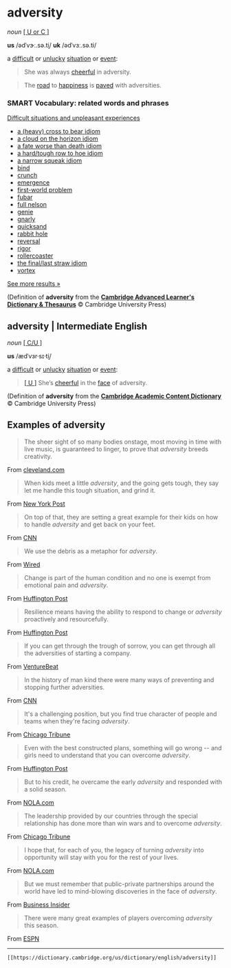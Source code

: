 # adversity

*noun* [\[ U or C \]](https://dictionary.cambridge.org/us/help/codes.html)


**us** /ədˈvɝː.sə.t̬i/ 
**uk** /ədˈvɜː.sə.ti/

a [difficult](https://dictionary.cambridge.org/us/dictionary/english/difficult "difficult") or [unlucky](https://dictionary.cambridge.org/us/dictionary/english/unlucky "unlucky") [situation](https://dictionary.cambridge.org/us/dictionary/english/situation "situation") or [event](https://dictionary.cambridge.org/us/dictionary/english/event "event"):

>She was always [cheerful](https://dictionary.cambridge.org/us/dictionary/english/cheerful "cheerful") in adversity.

>The [road](https://dictionary.cambridge.org/us/dictionary/english/road "road") to [happiness](https://dictionary.cambridge.org/us/dictionary/english/happiness "happiness") is [paved](https://dictionary.cambridge.org/us/dictionary/english/pave "paved") with adversities.

### SMART Vocabulary: related words and phrases

[Difficult situations and unpleasant experiences](https://dictionary.cambridge.org/us/topics/easy-and-difficult/difficult-situations-and-unpleasant-experiences/ "Words and phrases related to adversity in the topic Difficult situations and unpleasant experiences")

-   [a (heavy) cross to bear idiom]( https://dictionary.cambridge.org/us/dictionary/english/a-heavy-cross-to-bear?topic=difficult-situations-and-unpleasant-experiences  "a (heavy) cross to bear idiom")
-   [a cloud on the horizon idiom]( https://dictionary.cambridge.org/us/dictionary/english/a-cloud-on-the-horizon?topic=difficult-situations-and-unpleasant-experiences  "a cloud on the horizon idiom")
-   [a fate worse than death idiom]( https://dictionary.cambridge.org/us/dictionary/english/a-fate-worse-than-death?topic=difficult-situations-and-unpleasant-experiences  "a fate worse than death idiom")
-   [a hard/tough row to hoe idiom]( https://dictionary.cambridge.org/us/dictionary/english/a-hard-tough-row-to-hoe?topic=difficult-situations-and-unpleasant-experiences  "a hard/tough row to hoe idiom")
-   [a narrow squeak idiom]( https://dictionary.cambridge.org/us/dictionary/english/a-narrow-squeak?topic=difficult-situations-and-unpleasant-experiences  "a narrow squeak idiom")
-   [bind]( https://dictionary.cambridge.org/us/dictionary/english/bind?topic=difficult-situations-and-unpleasant-experiences  "bind")
-   [crunch]( https://dictionary.cambridge.org/us/dictionary/english/crunch?topic=difficult-situations-and-unpleasant-experiences  "crunch")
-   [emergence]( https://dictionary.cambridge.org/us/dictionary/english/emergence?topic=difficult-situations-and-unpleasant-experiences  "emergence")
-   [first-world problem]( https://dictionary.cambridge.org/us/dictionary/english/first-world-problem?topic=difficult-situations-and-unpleasant-experiences  "first-world problem")
-   [fubar]( https://dictionary.cambridge.org/us/dictionary/english/fubar?topic=difficult-situations-and-unpleasant-experiences  "fubar")
-   [full nelson]( https://dictionary.cambridge.org/us/dictionary/english/full-nelson?topic=difficult-situations-and-unpleasant-experiences  "full nelson")
-   [genie]( https://dictionary.cambridge.org/us/dictionary/english/genie?topic=difficult-situations-and-unpleasant-experiences  "genie")
-   [gnarly]( https://dictionary.cambridge.org/us/dictionary/english/gnarly?topic=difficult-situations-and-unpleasant-experiences  "gnarly")
-   [quicksand]( https://dictionary.cambridge.org/us/dictionary/english/quicksand?topic=difficult-situations-and-unpleasant-experiences  "quicksand")
-   [rabbit hole]( https://dictionary.cambridge.org/us/dictionary/english/rabbit-hole?topic=difficult-situations-and-unpleasant-experiences  "rabbit hole")
-   [reversal]( https://dictionary.cambridge.org/us/dictionary/english/reversal?topic=difficult-situations-and-unpleasant-experiences  "reversal")
-   [rigor]( https://dictionary.cambridge.org/us/dictionary/english/rigor?topic=difficult-situations-and-unpleasant-experiences  "rigor")
-   [rollercoaster]( https://dictionary.cambridge.org/us/dictionary/english/rollercoaster?topic=difficult-situations-and-unpleasant-experiences  "rollercoaster")
-   [the final/last straw idiom]( https://dictionary.cambridge.org/us/dictionary/english/final-last-straw?topic=difficult-situations-and-unpleasant-experiences  "the final/last straw idiom")
-   [vortex]( https://dictionary.cambridge.org/us/dictionary/english/vortex?topic=difficult-situations-and-unpleasant-experiences  "vortex")

[See more results »](https://dictionary.cambridge.org/us/topics/easy-and-difficult/difficult-situations-and-unpleasant-experiences/ "Words and phrases related to adversity in the topic Difficult situations and unpleasant experiences")

(Definition of **adversity** from the [**Cambridge Advanced Learner's Dictionary & Thesaurus**](https://dictionary.cambridge.org/us/dictionary/english/ "Cambridge Advanced Learner's Dictionary & Thesaurus") © Cambridge University Press)

## **adversity** | Intermediate English

*noun* [\[ C/U \]](https://dictionary.cambridge.org/us/help/codes.html)


**us** /ædˈvɜr·sɪ·t̬i/

a [difficult](https://dictionary.cambridge.org/us/dictionary/english/difficult "difficult") or [unlucky](https://dictionary.cambridge.org/us/dictionary/english/unlucky "unlucky") [situation](https://dictionary.cambridge.org/us/dictionary/english/situation "situation") or [event](https://dictionary.cambridge.org/us/dictionary/english/event "event"):

>[\[ U \]](https://dictionary.cambridge.org/us/help/codes.html) She’s [cheerful](https://dictionary.cambridge.org/us/dictionary/english/cheerful "cheerful") in the [face](https://dictionary.cambridge.org/us/dictionary/english/face "face") of adversity.

(Definition of **adversity** from the [**Cambridge Academic Content Dictionary**](https://dictionary.cambridge.org/us/dictionary/english/ "Cambridge Academic Content Dictionary") © Cambridge University Press)

## Examples of adversity

>The sheer sight of so many bodies onstage, most moving in time with live music, is guaranteed to linger, to prove that *adversity* breeds creativity.

From [cleveland.com](http://www.cleveland.com/musicdance/index.ssf/2016/04/cleveland_orchestra_joffrey_ba_1.html)

>When kids meet a little *adversity*, and the going gets tough, they say let me handle this tough situation, and grind it.

From [New York Post](http://nypost.com/2016/04/16/trio-of-ncaa-bound-recruits-proves-nyc-basketball-isnt-dead/)

>On top of that, they are setting a great example for their kids on how to handle *adversity* and get back on your feet.

From [CNN](http://news.blogs.cnn.com/2012/01/09/overheard-on-cnn-com-whats-the-best-way-to-get-people-out-of-poverty/)

>We use the debris as a metaphor for *adversity*.

From [Wired](http://www.wired.com/2013/10/center_of_gravity/)

>Change is part of the human condition and no one is exempt from emotional pain and *adversity*.

From [Huffington Post](http://www.huffingtonpost.com/lauren-mackler/stress_b_1217082.html)

>Resilience means having the ability to respond to change or *adversity* proactively and resourcefully.

From [Huffington Post](http://www.huffingtonpost.com/lauren-mackler/stress_b_1217082.html)

>If you can get through the trough of sorrow, you can get through all the adversities of starting a company.

From [VentureBeat](http://venturebeat.com/2011/10/25/airbnb-failcon-joe-gebbia/)

>In the history of man kind there were many ways of preventing and stopping further adversities.

From [CNN](http://security.blogs.cnn.com/2012/03/07/meet-syrias-wealthiest-and-most-elusive-man/)

>It's a challenging position, but you find true character of people and teams when they're facing *adversity*.

From [Chicago Tribune](http://www.chicagotribune.com/sports/basketball/bulls/ct-bulls-7-game-road-trip-spt-0128-20160127-story.html)

>Even with the best constructed plans, something will go wrong -- and girls need to understand that you can overcome *adversity*.

From [Huffington Post](http://www.huffingtonpost.com/kristi-york-wooten/girls-who-rule-the-world-_b_771100.html)

>But to his credit, he overcame the early *adversity* and responded with a solid season.

From [NOLA.com](http://www.nola.com/saints/index.ssf/2011/01/saints_mailbag_24.html)

>The leadership provided by our countries through the special relationship has done more than win wars and to overcome *adversity*.

From [Chicago Tribune](http://www.chicagotribune.com/la-na-pol-trump-may-20170127-story.html)

>I hope that, for each of you, the legacy of turning *adversity* into opportunity will stay with you for the rest of your lives.

From [NOLA.com](http://www.nola.com/news/index.ssf/2010/03/nearly_60_percent_of_the_medic.html)

>But we must remember that public-private partnerships around the world have led to mind-blowing discoveries in the face of *adversity*.

From [Business Insider](http://www.businessinsider.com/economic-impacts-of-bad-fishing-practices-2013-11)

>There were many great examples of players overcoming *adversity* this season.

From [ESPN](http://espn.go.com/blog/nflnation/post/_/id/197893/leah-still-presents-comeback-player-of-the-year-meets-j-j-watt)

---
`[[https://dictionary.cambridge.org/us/dictionary/english/adversity]]`